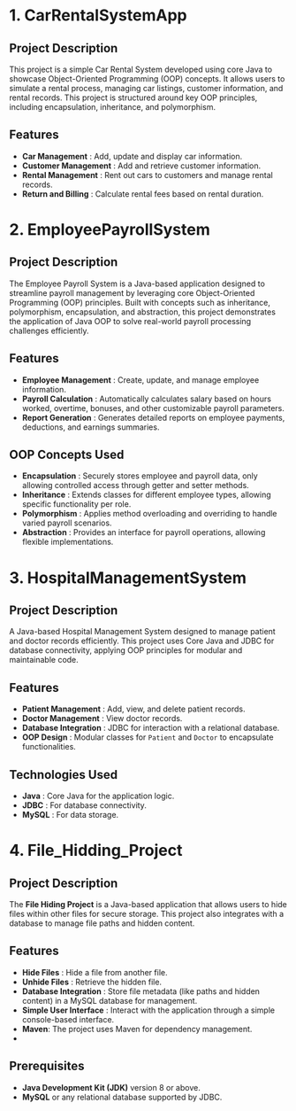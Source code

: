 # 1. CarRentalSystemApp

## Project Description

This project is a simple Car Rental System developed using core Java to showcase Object-Oriented Programming (OOP) concepts. It allows users to simulate a rental process, managing car listings, customer information, and rental records. This project is structured around key OOP principles, including encapsulation, inheritance, and polymorphism.

## Features

- **Car Management** : Add, update and display car information.
- **Customer Management** : Add and retrieve customer information.
- **Rental Management** : Rent out cars to customers and manage rental records.
- **Return and Billing** : Calculate rental fees based on rental duration.

# 2. EmployeePayrollSystem

## Project Description

The Employee Payroll System is a Java-based application designed to streamline payroll management by leveraging core Object-Oriented Programming (OOP) principles. Built with concepts such as inheritance, polymorphism, encapsulation, and abstraction, this project demonstrates the application of Java OOP to solve real-world payroll processing challenges efficiently.

## Features

- **Employee Management** : Create, update, and manage employee information.
- **Payroll Calculation** : Automatically calculates salary based on hours worked, overtime, bonuses, and other customizable payroll parameters.
- **Report Generation** : Generates detailed reports on employee payments, deductions, and earnings summaries.

## OOP Concepts Used
- **Encapsulation** : Securely stores employee and payroll data, only allowing controlled access through getter and setter methods.
- **Inheritance** : Extends classes for different employee types, allowing specific functionality per role.
- **Polymorphism** : Applies method overloading and overriding to handle varied payroll scenarios.
- **Abstraction** : Provides an interface for payroll operations, allowing flexible implementations.

# 3. HospitalManagementSystem

## Project Description

A Java-based Hospital Management System designed to manage patient and doctor records efficiently. This project uses Core Java and JDBC for database connectivity, applying OOP principles for modular and maintainable code.

## Features

- **Patient Management** : Add, view, and delete patient records.
- **Doctor Management** : View doctor records.
- **Database Integration** : JDBC for interaction with a relational database.
- **OOP Design** : Modular classes for `Patient` and `Doctor` to encapsulate functionalities.

## Technologies Used

- **Java** : Core Java for the application logic.
- **JDBC** : For database connectivity.
- **MySQL** : For data storage.

# 4. File_Hidding_Project

## Project Description

The **File Hiding Project** is a Java-based application that allows users to hide files within other files for secure storage. This project also integrates with a database to manage file paths and hidden content.

## Features

- **Hide Files** : Hide a file from another file.
- **Unhide Files** : Retrieve the hidden file.
- **Database Integration** : Store file metadata (like paths and hidden content) in a MySQL database for management.
- **Simple User Interface** : Interact with the application through a simple console-based interface.
- **Maven**: The project uses Maven for dependency management.
- 
## Prerequisites

- **Java Development Kit (JDK)** version 8 or above.
- **MySQL** or any relational database supported by JDBC.
